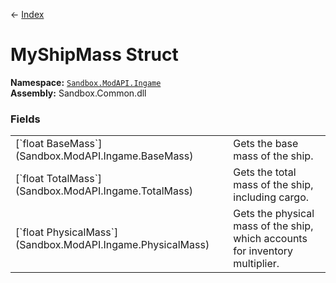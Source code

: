 ← [Index](index)
# MyShipMass Struct
**Namespace:** [`Sandbox.ModAPI.Ingame`](Sandbox.ModAPI.Ingame)  
**Assembly:** Sandbox.Common.dll  
### Fields
<table style="width:100%;display:table">
<tr><td>[`float BaseMass`](Sandbox.ModAPI.Ingame.BaseMass)</td><td>Gets the base mass of the ship.</td></tr>
<tr><td>[`float TotalMass`](Sandbox.ModAPI.Ingame.TotalMass)</td><td>Gets the total mass of the ship, including cargo.</td></tr>
<tr><td>[`float PhysicalMass`](Sandbox.ModAPI.Ingame.PhysicalMass)</td><td>Gets the physical mass of the ship, which accounts for inventory multiplier.</td></tr>
</table>
